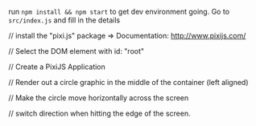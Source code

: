 run `npm install && npm start` to get dev environment going.
Go to `src/index.js` and fill in the details

// install the "pixi.js" package => Documentation: http://www.pixijs.com/

// Select the DOM element with id: "root"

// Create a PixiJS Application

// Render out a circle graphic in the middle of the container (left aligned)

// Make the circle move horizontally across the screen

// switch direction when hitting the edge of the screen.
